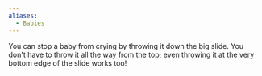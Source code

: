 ```yaml
---
aliases:
  - Babies
---
```

You can stop a baby from crying by throwing it down the big slide. You don't have to throw it all the way from the top; even throwing it at the very bottom edge of the slide works too!